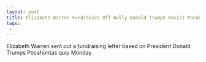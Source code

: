 ```yaml
---
layout: post
title: Elizabeth Warren Fundraises Off Bully Donald Trumps Racist Pocahontas Quip
tags:
 -
---
```

Elizabeth Warren sent out a fundraising letter based on President Donald Trumps Pocahontas quip Monday

